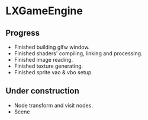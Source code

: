 # LXGameEngine

## Progress
- Finished building glfw window.
- Finished shaders' compiling, linking and processing.
- Finished image reading.
- Finished texture generating.
- Finished sprite vao & vbo setup.

## Under construction
- Node transform and visit nodes.
- Scene
